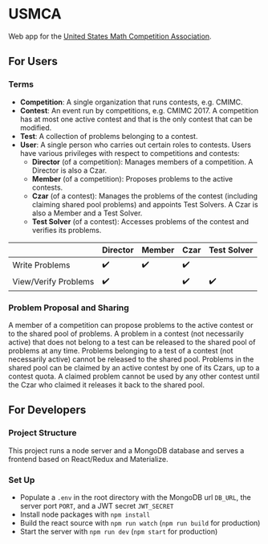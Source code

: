 # USMCA
Web app for the [United States Math Competition Association](usmath.org).

## For Users

### Terms
* **Competition**: A single organization that runs contests, e.g. CMIMC.
* **Contest**: An event run by competitions, e.g. CMIMC 2017. A competition has at most one active contest and that is the only contest that can be modified. 
* **Test**: A collection of problems belonging to a contest. 
* **User**: A single person who carries out certain roles to contests. Users have various privileges with respect to competitions and contests:
  * **Director** (of a competition): Manages members of a competition. A Director is also a Czar.
  * **Member** (of a competition): Proposes problems to the active contests.
  * **Czar** (of a contest): Manages the problems of the contest (including claiming shared pool problems) and appoints Test Solvers. A Czar is also a Member and a Test Solver. 
  * **Test Solver** (of a contest): Accesses problems of the contest and verifies its problems.

| | Director | Member | Czar | Test Solver |
| - | - | - | - | - |
| Write Problems | :heavy_check_mark: | :heavy_check_mark: | :heavy_check_mark: | |
| View/Verify Problems | :heavy_check_mark: | | :heavy_check_mark: | :heavy_check_mark: |

### Problem Proposal and Sharing
A member of a competition can propose problems to the active contest or to the shared pool of problems. A problem in a contest (not necessarily active) that does not belong to a test can be released to the shared pool of problems at any time. Problems belonging to a test of a contest (not necessarily active) cannot be released to the shared pool. Problems in the shared pool can be claimed by an active contest by one of its Czars, up to a contest quota. A claimed problem cannot be used by any other contest until the Czar who claimed it releases it back to the shared pool. 

## For Developers

### Project Structure
This project runs a node server and a MongoDB database and serves a frontend based on React/Redux and Materialize. 

### Set Up

* Populate a `.env` in the root directory with the MongoDB url `DB_URL`, the server port `PORT`, and a JWT secret `JWT_SECRET`
* Install node packages with `npm install`
* Build the react source with `npm run watch` (`npm run build` for production)
* Start the server with `npm run dev` (`npm start` for production)
